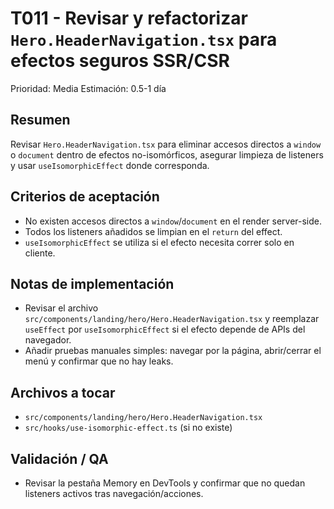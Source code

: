 # T011 - Revisar y refactorizar `Hero.HeaderNavigation.tsx` para efectos seguros SSR/CSR

Prioridad: Media
Estimación: 0.5-1 día

## Resumen

Revisar `Hero.HeaderNavigation.tsx` para eliminar accesos directos a `window` o `document` dentro de efectos no-isomórficos, asegurar limpieza de listeners y usar `useIsomorphicEffect` donde corresponda.

## Criterios de aceptación

- No existen accesos directos a `window`/`document` en el render server-side.
- Todos los listeners añadidos se limpian en el `return` del effect.
- `useIsomorphicEffect` se utiliza si el efecto necesita correr solo en cliente.

## Notas de implementación

- Revisar el archivo `src/components/landing/hero/Hero.HeaderNavigation.tsx` y reemplazar `useEffect` por `useIsomorphicEffect` si el efecto depende de APIs del navegador.
- Añadir pruebas manuales simples: navegar por la página, abrir/cerrar el menú y confirmar que no hay leaks.

## Archivos a tocar

- `src/components/landing/hero/Hero.HeaderNavigation.tsx`
- `src/hooks/use-isomorphic-effect.ts` (si no existe)

## Validación / QA

- Revisar la pestaña Memory en DevTools y confirmar que no quedan listeners activos tras navegación/acciones.
